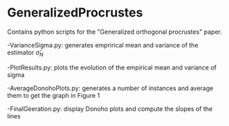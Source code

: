 # GeneralizedProcrustes

Contains python scripts for the "Generalized orthogonal procrustes" paper.

-VarianceSigma.py: generates emprirical mean and variance of the estimator $\hat{\sigma}_{N}$

-PlotResults.py: plots the evolution of the empirical mean and variance of sigma

-AverageDonohoPlots.py: generates a number of instances and average them to get the graph in Figure 1

-FinalGeeration.py: display Donoho plots and compute the slopes of the lines
